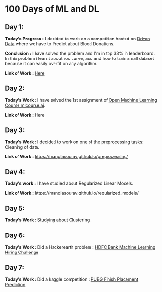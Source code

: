 # 100 Days of ML and DL

## Day 1:
**Today's Progress :** I decided to work on a competition hosted on [Driven Data](https://www.drivendata.org/) where we have to Predict about Blood Donations.   

**Conclusion :** I have solved the problem and I'm in top 33% in leaderboard. In this problem i learnt about roc curve, auc and how to train small dataset because it can easily overfit on any algorithm.

**Link of Work :** [Here](https://github.com/ManglaSourav/Machine-Learning-Codes/blob/master/PredictBloodDonation.ipynb)

## Day 2:

**Today's Work :** I have solved the 1st assignment of [Open Machine Learning Course mlcourse.ai](https://mlcourse.ai/).

**Link of Work :** [Here](https://github.com/ManglaSourav/Open-Machine-Learning-Course/blob/master/1st_Assignment.ipynb)

## Day 3:

**Today's Work :** I decided to work on one of the preprocessing tasks: Cleaning of data.  

**Link of Work :** https://manglasourav.github.io/preprocessing/

## Day 4: 

**Today's work :** I have studied about Regularized Linear Models.  

**Link of Work :** https://manglasourav.github.io/regularized_models/

## Day 5: 

**Today's Work :** Studying about Clustering.

## Day 6: 

**Today's Work :** Did a Hackerearth problem : [HDFC Bank Machine Learning Hiring Challenge](https://www.hackerearth.com/challenge/hiring/hdfc-bank-ml-hiring-challenge/)

## Day 7: 

**Today's Work :** Did a kaggle competition : [PUBG Finish Placement Prediction ](https://www.kaggle.com/c/pubg-finish-placement-prediction)
